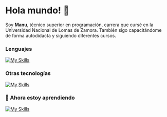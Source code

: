 <!--
**ManuelJuandelCastillo/ManuelJuandelCastillo** is a ✨ _special_ ✨ repository because its `README.md` (this file) appears on your GitHub profile.

Here are some ideas to get you started:

- 🔭 I’m currently working on ...
- 🌱 I’m currently learning ...
- 👯 I’m looking to collaborate on ...
- 🤔 I’m looking for help with ...
- 💬 Ask me about ...
- 📫 How to reach me: ...
- 😄 Pronouns: ...
- ⚡ Fun fact: ...
-->
<head>
<h1>Hola mundo! 👋 </h1>
</head>
<p>Soy <strong>Manu</strong>, técnico superior en programación, carrera que cursé en la Universidad Nacional de Lomas de Zamora. También sigo capacitándome de forma autodidacta y siguiendo diferentes cursos.</p>

### Lenguajes
[![My Skills](https://skillicons.dev/icons?i=html,css,bootstrap,js,java,py)](https://skillicons.dev)

### Otras tecnologías
[![My Skills](https://skillicons.dev/icons?i=git,linux,powershell,bash,vscode,mysql)](https://skillicons.dev)

### 🌱 Ahora estoy aprendiendo
[![My Skills](https://skillicons.dev/icons?i=spring)](https://skillicons.dev)
